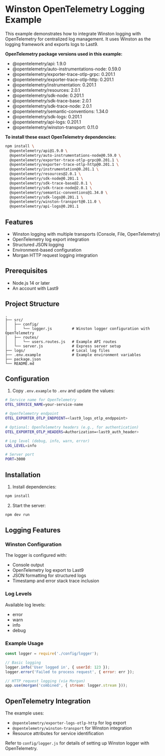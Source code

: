 # Winston OpenTelemetry Logging Example

This example demonstrates how to integrate Winston logging with OpenTelemetry for centralized log management. It uses Winston as the logging framework and exports logs to Last9.

**OpenTelemetry package versions used in this example:**

- @opentelemetry/api: 1.9.0
- @opentelemetry/auto-instrumentations-node: 0.59.0
- @opentelemetry/exporter-trace-otlp-grpc: 0.201.1
- @opentelemetry/exporter-trace-otlp-http: 0.201.1
- @opentelemetry/instrumentation: 0.201.1
- @opentelemetry/resources: 2.0.1
- @opentelemetry/sdk-node: 0.201.1
- @opentelemetry/sdk-trace-base: 2.0.1
- @opentelemetry/sdk-trace-node: 2.0.1
- @opentelemetry/semantic-conventions: 1.34.0
- @opentelemetry/sdk-logs: 0.201.1
- @opentelemetry/api-logs: 0.201.1
- @opentelemetry/winston-transport: 0.11.0

**To install these exact OpenTelemetry dependencies:**

```bash
npm install \
  @opentelemetry/api@1.9.0 \
  @opentelemetry/auto-instrumentations-node@0.59.0 \
  @opentelemetry/exporter-trace-otlp-grpc@0.201.1 \
  @opentelemetry/exporter-trace-otlp-http@0.201.1 \
  @opentelemetry/instrumentation@0.201.1 \
  @opentelemetry/resources@2.0.1 \
  @opentelemetry/sdk-node@0.201.1 \
  @opentelemetry/sdk-trace-base@2.0.1 \
  @opentelemetry/sdk-trace-node@2.0.1 \
  @opentelemetry/semantic-conventions@1.34.0 \
  @opentelemetry/sdk-logs@0.201.1 \
  @opentelemetry/winston-transport@0.11.0 \
  @opentelemetry/api-logs@0.201.1
```

## Features

- Winston logging with multiple transports (Console, File, OpenTelemetry)
- OpenTelemetry log export integration
- Structured JSON logging
- Environment-based configuration
- Morgan HTTP request logging integration

## Prerequisites

- Node.js 14 or later
- An account with Last9

## Project Structure

```
.
├── src/
│   ├── config/
│   │   └── logger.js         # Winston logger configuration with OpenTelemetry
│   ├── routes/
│   │   └── users.routes.js   # Example API routes
│   └── server.js             # Express server setup
├── logs/                     # Local log files
├── .env.example              # Example environment variables
├── package.json
└── README.md
```

## Configuration

1. Copy `.env.example` to `.env` and update the values:

```bash
# Service name for OpenTelemetry
OTEL_SERVICE_NAME=your-service-name

# OpenTelemetry endpoint
OTEL_EXPORTER_OTLP_ENDPOINT=<last9_logs_otlp_endppoint>

# Optional: OpenTelemetry headers (e.g., for authentication)
OTEL_EXPORTER_OTLP_HEADERS=Authorization=<last9_auth_header>

# Log level (debug, info, warn, error)
LOG_LEVEL=info

# Server port
PORT=3000
```

## Installation

1. Install dependencies:
```bash
npm install
```

2. Start the server:
```bash
npm dev run
```

## Logging Features

### Winston Configuration

The logger is configured with:
- Console output
- OpenTelemetry log export to Last9
- JSON formatting for structured logs
- Timestamp and error stack trace inclusion

### Log Levels

Available log levels:
- error
- warn
- info
- debug

### Example Usage

```javascript
const logger = require('./config/logger');

// Basic logging
logger.info('User logged in', { userId: 123 });
logger.error('Failed to process request', { error: err });

// HTTP request logging (via Morgan)
app.use(morgan('combined', { stream: logger.stream }));
```

## OpenTelemetry Integration

The example uses:
- `@opentelemetry/exporter-logs-otlp-http` for log export
- `@opentelemetry/winston-transport` for Winston integration
- Resource attributes for service identification

Refer to `config/logger.js` for details of setting up Winston logger with OpenTelemetry.
